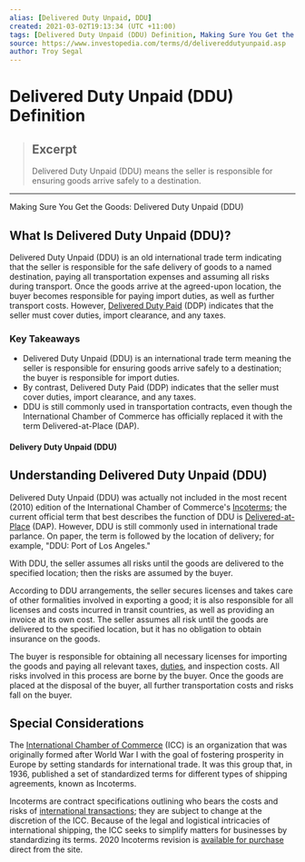 ```yaml
---
alias: [Delivered Duty Unpaid, DDU]
created: 2021-03-02T19:13:34 (UTC +11:00)
tags: [Delivered Duty Unpaid (DDU) Definition, Making Sure You Get the Goods: Delivered Duty Unpaid (DDU)]
source: https://www.investopedia.com/terms/d/delivereddutyunpaid.asp
author: Troy Segal
---
```


# Delivered Duty Unpaid (DDU) Definition

> ## Excerpt
> Delivered Duty Unpaid (DDU) means the seller is responsible for ensuring goods arrive safely to a destination.

---

Making Sure You Get the Goods: Delivered Duty Unpaid (DDU)
## What Is Delivered Duty Unpaid (DDU)?

Delivered Duty Unpaid (DDU) is an old international trade term indicating that the seller is responsible for the safe delivery of goods to a named destination, paying all transportation expenses and assuming all risks during transport. Once the goods arrive at the agreed-upon location, the buyer becomes responsible for paying import duties, as well as further transport costs. However, [Delivered Duty Paid](https://www.investopedia.com/terms/d/delivery-duty-paid.asp) (DDP) indicates that the seller must cover duties, import clearance, and any taxes.

### Key Takeaways

-   Delivered Duty Unpaid (DDU) is an international trade term meaning the seller is responsible for ensuring goods arrive safely to a destination; the buyer is responsible for import duties.
-   By contrast, Delivered Duty Paid (DDP) indicates that the seller must cover duties, import clearance, and any taxes.
-   DDU is still commonly used in transportation contracts, even though the International Chamber of Commerce has officially replaced it with the term Delivered-at-Place (DAP).

#### Delivery Duty Unpaid (DDU)

## Understanding Delivered Duty Unpaid (DDU)

Delivered Duty Unpaid (DDU) was actually not included in the most recent (2010) edition of the International Chamber of Commerce's [Incoterms](https://www.investopedia.com/terms/i/incoterms.asp); the current official term that best describes the function of DDU is [Delivered-at-Place](https://www.investopedia.com/terms/d/delivered-place-dap.asp) (DAP). However, DDU is still commonly used in international trade parlance. On paper, the term is followed by the location of delivery; for example, "DDU: Port of Los Angeles." 

With DDU, the seller assumes all risks until the goods are delivered to the specified location; then the risks are assumed by the buyer.

According to DDU arrangements, the seller secures licenses and takes care of other formalities involved in exporting a good; it is also responsible for all licenses and costs incurred in transit countries, as well as providing an invoice at its own cost. The seller assumes all risk until the goods are delivered to the specified location, but it has no obligation to obtain insurance on the goods. 

The buyer is responsible for obtaining all necessary licenses for importing the goods and paying all relevant taxes, [duties](https://www.investopedia.com/terms/d/duty.asp), and inspection costs. All risks involved in this process are borne by the buyer. Once the goods are placed at the disposal of the buyer, all further transportation costs and risks fall on the buyer.

## Special Considerations

The [International Chamber of Commerce](https://www.investopedia.com/terms/i/international-chamber-of-commerce-icc.asp) (ICC) is an organization that was originally formed after World War I with the goal of fostering prosperity in Europe by setting standards for international trade. It was this group that, in 1936, published a set of standardized terms for different types of shipping agreements, known as Incoterms.

Incoterms are contract specifications outlining who bears the costs and risks of [international transactions](https://www.investopedia.com/insights/what-is-international-trade/); they are subject to change at the discretion of the ICC. Because of the legal and logistical intricacies of international shipping, the ICC seeks to simplify matters for businesses by standardizing its terms. 2020 Incoterms revision is [available for purchase](https://2go.iccwbo.org/incoterms-2020-eng-config+book_version-eBook) direct from the site.
